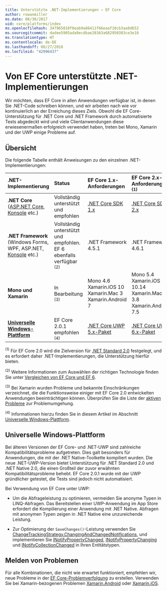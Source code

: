 ```yaml
---
title: Unterstützte .NET-Implementierungen – EF Core
author: rowanmiller
ms.date: 08/30/2017
uid: core/platforms/index
ms.openlocfilehash: 347965818f0eab9a86411f66eaaf10cb3aa8d652
ms.sourcegitcommit: dadee5905ada9ecdbae28363a682950383ce3e10
ms.translationtype: HT
ms.contentlocale: de-DE
ms.lasthandoff: 08/27/2018
ms.locfileid: "42996437"
---
```

# <a name="net-implementations-supported-by-ef-core"></a>Von EF Core unterstützte .NET-Implementierungen

Wir möchten, dass EF Core in allen Anwendungen verfügbar ist, in denen Sie .NET-Code schreiben können, und wir arbeiten nach wie vor kontinuierlich an der Erreichung dieses Ziels. Obwohl die EF Core-Unterstützung für .NET Core und .NET Framework durch automatisierte Tests abgedeckt wird und viele Clientanwendungen diese erwiesenermaßen erfolgreich verwendet haben, treten bei Mono, Xamarin und der UWP einige Probleme auf.

## <a name="overview"></a>Übersicht

Die folgende Tabelle enthält Anweisungen zu den einzelnen .NET-Implementierungen:

| .NET-Implementierung                                                                                                  | Status                                                             | EF Core 1.x-Anforderungen                                                                                | EF Core 2.x-Anforderungen <sup>(1)</sup>                                                                 |
|:---------------------------------------------------------------------------------------------------------------------|:-------------------------------------------------------------------|:--------------------------------------------------------------------------------------------------------|:--------------------------------------------------------------------------------------------------------|
| **.NET Core** ([ASP.NET Core](../get-started/aspnetcore/index.md), [Konsole](../get-started/netcore/index.md) etc.) | Vollständig unterstützt und empfohlen                                    | [.NET Core SDK 1.x](https://www.microsoft.com/net/core/)                                                | [.NET Core SDK 2.x](https://www.microsoft.com/net/core/)                                                |
| **.NET Framework** (Windows Forms, WPF, ASP.NET, [Konsole](../get-started/full-dotnet/index.md) etc.)                    | Vollständig unterstützt und empfohlen. EF 6 ebenfalls verfügbar <sup>(2)</sup> | .NET Framework 4.5.1                                                                                    | .NET Framework 4.6.1                                                                                    |
| **Mono und Xamarin**                                                                                                   | In Bearbeitung <sup>(3)</sup>                                         | Mono 4.6 <br/> Xamarin.iOS 10 <br/> Xamarin.Mac 3 <br/> Xamarin.Android 7                               | Mono 5.4 <br/> Xamarin.iOS 10.14 <br/> Xamarin.Mac 3.8 <br/> Xamarin.Android 7.5                        |
| [**Universelle Windows-Plattform**](../get-started/uwp/index.md)                                                        | EF Core 2.0.1 empfohlen <sup>(4)</sup>                           | [.NET Core UWP 5.x-Paket](https://www.nuget.org/packages/Microsoft.NETCore.UniversalWindowsPlatform/) | [.NET Core UWP 6.x-Paket](https://www.nuget.org/packages/Microsoft.NETCore.UniversalWindowsPlatform/) |

<sup>(1)</sup> Für EF Core 2.0 wird die Zielversion für [.NET Standard 2.0](https://docs.microsoft.com/dotnet/standard/net-standard) festgelegt, und es erfordert daher .NET-Implementierungen, die Unterstützung hierfür bieten.

<sup>(2)</sup> Weitere Informationen zum Auswählen der richtigen Technologie finden Sie unter [Vergleichen von EF Core und EF 6](../../efcore-and-ef6/index.md).

<sup>(3)</sup> Bei Xamarin wurden Probleme und bekannte Einschränkungen verzeichnet, die die Funktionsweise einiger mit EF Core 2.0 entwickelten Anwendungen beeinträchtigen können. Überprüfen Sie die Liste der [aktiven Probleme](https://github.com/aspnet/entityframeworkCore/issues?q=is%3Aopen+is%3Aissue+label%3Aarea-xamarin) zur Problemumgehung.

<sup>(4)</sup> Informationen hierzu finden Sie in diesem Artikel im Abschnitt [Universelle Windows-Plattform](#universal-windows-platform).

## <a name="universal-windows-platform"></a>Universelle Windows-Plattform

Bei älteren Versionen der EF Core- und .NET-UWP sind zahlreiche Kompatibilitätsprobleme aufgetreten. Dies galt besonders für Anwendungen, die mit der .NET Native-Toolkette kompiliert wurden. Die neue .NET-UWP-Version bietet Unterstützung für .NET Standard 2.0 und .NET Native 2.0, die einen Großteil der zuvor erwähnten Kompatibilitätsprobleme behebt. EF Core 2.0.1 wurde mit der UWP gründlicher getestet, die Tests sind jedoch nicht automatisiert.

Bei Verwendung von EF Core unter UWP:

* Um die Abfrageleistung zu optimieren, vermeiden Sie anonyme Typen in LINQ-Abfragen. Das Bereitstellen einer UWP-Anwendung im App Store erfordert die Kompilierung einer Anwendung mit .NET Native. Abfragen mit anonymen Typen zeigen in .NET Native eine unzureichende Leistung.

* Zur Optimierung der `SaveChanges()`-Leistung verwenden Sie [ChangeTrackingStrategy.ChangingAndChangedNotifications](/dotnet/api/microsoft.entityframeworkcore.changetrackingstrategy), und implementieren Sie [INotifyPropertyChanged](https://msdn.microsoft.com/en-us/library/system.componentmodel.inotifypropertychanged.aspx), [INotifyPropertyChanging](https://msdn.microsoft.com/en-us/library/system.componentmodel.inotifypropertychanging.aspx) und [INotifyCollectionChanged](https://msdn.microsoft.com/en-us/library/system.collections.specialized.inotifycollectionchanged.aspx) in Ihren Entitätstypen.

## <a name="report-issues"></a>Melden von Problemen

Für alle Kombinationen, die nicht wie erwartet funktioniert, empfehlen wir, neue Probleme in der [EF Core-Problemverfolgung](https://github.com/aspnet/entityframeworkcore/issues/new) zu erstellen. Verwenden Sie bei Xamarin-bezogenen Problemen [Xamarin.Android](https://github.com/xamarin/xamarin-android/issues/new) oder [Xamarin.iOS](https://github.com/xamarin/xamarin-macios/issues/new).
